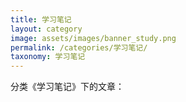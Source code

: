 ```yaml
---
title: 学习笔记
layout: category
image: assets/images/banner_study.png
permalink: /categories/学习笔记/
taxonomy: 学习笔记
---
```


分类《学习笔记》下的文章：

